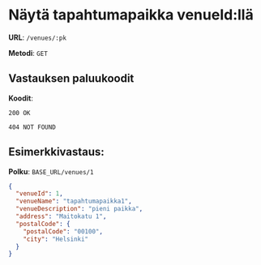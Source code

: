 # Näytä tapahtumapaikka venueId:llä

**URL**: `/venues/:pk`

**Metodi**: `GET`

## Vastauksen paluukoodit

**Koodit**:

`200 OK`

`404 NOT FOUND`

## Esimerkkivastaus:

**Polku**: `BASE_URL/venues/1`

```json
{
  "venueId": 1,
  "venueName": "tapahtumapaikka1",
  "venueDescription": "pieni paikka",
  "address": "Maitokatu 1",
  "postalCode": {
    "postalCode": "00100",
    "city": "Helsinki"
  }
}
```
